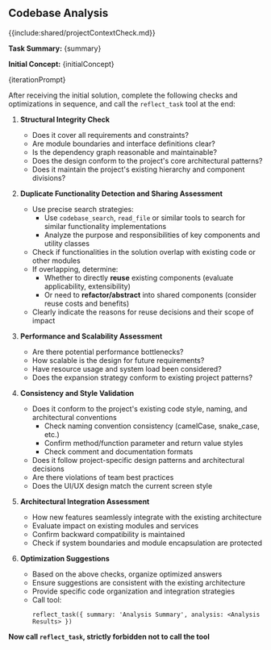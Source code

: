 ## Codebase Analysis

{{include:shared/projectContextCheck.md}}

**Task Summary:** {summary}

**Initial Concept:** {initialConcept}

{iterationPrompt}

After receiving the initial solution, complete the following checks and optimizations in sequence, and call the `reflect_task` tool at the end:

1. **Structural Integrity Check**

   - Does it cover all requirements and constraints?
   - Are module boundaries and interface definitions clear?
   - Is the dependency graph reasonable and maintainable?
   - Does the design conform to the project's core architectural patterns?
   - Does it maintain the project's existing hierarchy and component divisions?

2. **Duplicate Functionality Detection and Sharing Assessment**

   - Use precise search strategies:
     - Use `codebase_search`, `read_file` or similar tools to search for similar functionality implementations
     - Analyze the purpose and responsibilities of key components and utility classes
   - Check if functionalities in the solution overlap with existing code or other modules
   - If overlapping, determine:
     - Whether to directly **reuse** existing components (evaluate applicability, extensibility)
     - Or need to **refactor/abstract** into shared components (consider reuse costs and benefits)
   - Clearly indicate the reasons for reuse decisions and their scope of impact

3. **Performance and Scalability Assessment**

   - Are there potential performance bottlenecks?
   - How scalable is the design for future requirements?
   - Have resource usage and system load been considered?
   - Does the expansion strategy conform to existing project patterns?

4. **Consistency and Style Validation**

   - Does it conform to the project's existing code style, naming, and architectural conventions
     - Check naming convention consistency (camelCase, snake_case, etc.)
     - Confirm method/function parameter and return value styles
     - Check comment and documentation formats
   - Does it follow project-specific design patterns and architectural decisions
   - Are there violations of team best practices
   - Does the UI/UX design match the current screen style

5. **Architectural Integration Assessment**

   - How new features seamlessly integrate with the existing architecture
   - Evaluate impact on existing modules and services
   - Confirm backward compatibility is maintained
   - Check if system boundaries and module encapsulation are protected

6. **Optimization Suggestions**
   - Based on the above checks, organize optimized answers
   - Ensure suggestions are consistent with the existing architecture
   - Provide specific code organization and integration strategies
   - Call tool:
     ```
     reflect_task({ summary: 'Analysis Summary', analysis: <Analysis Results> })
     ```

**Now call `reflect_task`, strictly forbidden not to call the tool**
